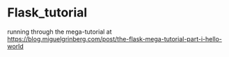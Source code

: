 # Flask_tutorial
running through the mega-tutorial at https://blog.miguelgrinberg.com/post/the-flask-mega-tutorial-part-i-hello-world
